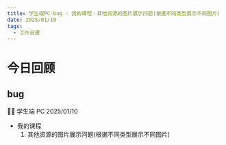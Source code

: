 ```yaml
---
title: 学生端PC-bug - 我的课程：其他资源的图片展示问题(根据不同类型展示不同图片)
date: 2025/01/10
tags:
  - 工作日报
---
```


# 今日回顾

## bug

👨‍🏫 学生端 PC 2025/01/10

- 我的课程
  1. 其他资源的图片展示问题(根据不同类型展示不同图片)
